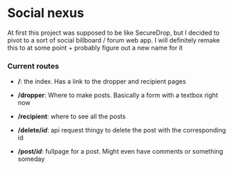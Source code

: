 # Social nexus  
 
At first this project was supposed to be like SecureDrop, but I decided to pivot to a sort of social billboard / forum web app. I will definitely remake this to at some point + probably figure out a new name for it

### Current routes

* **/**: the index. Has a link to the dropper and recipient pages

* **/dropper**: Where to make posts. Basically a form with a textbox right now

* **/recipient**: where to see all the posts

* **/delete/_id_**: api request thingy to delete the post with the corresponding id

* **/post/_id_**: fullpage for a post. Might even have comments or something someday
